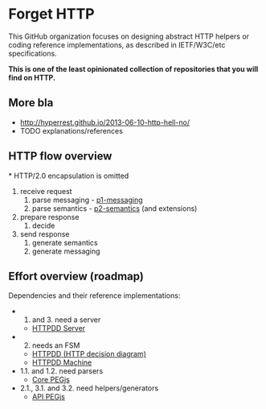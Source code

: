 # Forget HTTP

This GitHub organization focuses on designing abstract HTTP helpers or coding reference implementations, as described in IETF/W3C/etc specifications.

**This is one of the least opinionated collection of repositories that you will find on HTTP.**

## More bla

* http://hyperrest.github.io/2013-06-10-http-hell-no/
* TODO explanations/references


## HTTP flow overview

\* HTTP/2.0 encapsulation is omitted

1. receive request
    1. parse messaging - [p1-messaging](http://tools.ietf.org/html/draft-ietf-httpbis-p1-messaging)
    2. parse semantics - [p2-semantics](http://tools.ietf.org/html/draft-ietf-httpbis-p2-semantics) (and extensions)
2. prepare response
    1. decide
3. send response
    1. generate semantics
    2. generate messaging


## Effort overview (roadmap)

Dependencies and their reference implementations:

* 1. and 3. need a server
    * [HTTPDD Server](https://github.com/for-GET/server)
* 2. needs an FSM
    * [HTTPDD (HTTP decision diagram)](https://github.com/for-GET/http-decision-diagram)
    * [HTTPDD Machine](https://github.com/for-GET/machine)
* 1.1. and 1.2. need parsers
    * [Core PEGjs](https://github.com/for-GET/core-pegjs)
* 2.1., 3.1. and 3.2. need helpers/generators
    * [API PEGjs](https://github.com/for-GET/api-pegjs)
